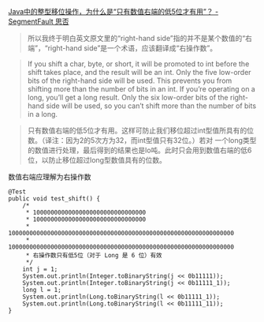 [Java中的整型移位操作，为什么是“只有数值右端的低5位才有用”？ - SegmentFault 思否](https://segmentfault.com/q/1010000000414831)

> 所以我终于明白英文原文里的“right-hand side”指的并不是某个数值的“右端”，“right-hand side”是一个术语，应该翻译成“右操作数”。

> If you shift a char, byte, or short, it will be promoted to int before the shift takes place, and the result will be an int. Only the five low-order bits of the right-hand side will be used. This prevents you from shifting more than the number of bits in an int. If you’re operating on a long, you’ll get a long result. Only the six low-order bits of the right-hand side will be used, so you can’t shift more than the number of bits in a long.  

> 只有数值右端的低5位才有用。这样可防止我们移位超过int型值所具有的位数。（译注：因为2的5次方为32，而int型值只有32位。）若对
> 一个long类型的数值进行处理，最后得到的结果也是lo吨。此时只会用到数值右端的低6位，以防止移位超过long型数值具有的位数。

数值右端应理解为右操作数


    @Test
    public void test_shift() {
        /*
         * 10000000000000000000000000000000
         * 10000000000000000000000000000000
         * 1000000000000000000000000000000000000000000000000000000000000000
         * 1000000000000000000000000000000000000000000000000000000000000000
         * 右操作数只有低5位（对于 Long 是 6 位）有效
         */
        int j = 1;
        System.out.println(Integer.toBinaryString(j << 0b11111));
        System.out.println(Integer.toBinaryString(j << 0b11111_1));
        long l = 1;
        System.out.println(Long.toBinaryString(l << 0b11111_1));
        System.out.println(Long.toBinaryString(l << 0b11111_11));
    }